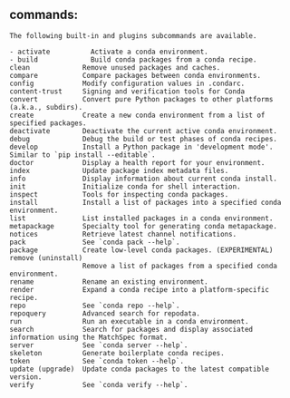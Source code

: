 ## commands:
    The following built-in and plugins subcommands are available.
    
    - activate          Activate a conda environment.
    - build             Build conda packages from a conda recipe.
    clean             Remove unused packages and caches.
    compare           Compare packages between conda environments.
    config            Modify configuration values in .condarc.
    content-trust     Signing and verification tools for Conda
    convert           Convert pure Python packages to other platforms (a.k.a., subdirs).
    create            Create a new conda environment from a list of specified packages.
    deactivate        Deactivate the current active conda environment.
    debug             Debug the build or test phases of conda recipes.
    develop           Install a Python package in 'development mode'. Similar to `pip install --editable`.
    doctor            Display a health report for your environment.
    index             Update package index metadata files.
    info              Display information about current conda install.
    init              Initialize conda for shell interaction.
    inspect           Tools for inspecting conda packages.
    install           Install a list of packages into a specified conda environment.
    list              List installed packages in a conda environment.
    metapackage       Specialty tool for generating conda metapackage.
    notices           Retrieve latest channel notifications.
    pack              See `conda pack --help`.
    package           Create low-level conda packages. (EXPERIMENTAL)
    remove (uninstall)
                      Remove a list of packages from a specified conda environment.
    rename            Rename an existing environment.
    render            Expand a conda recipe into a platform-specific recipe.
    repo              See `conda repo --help`.
    repoquery         Advanced search for repodata.
    run               Run an executable in a conda environment.
    search            Search for packages and display associated information using the MatchSpec format.
    server            See `conda server --help`.
    skeleton          Generate boilerplate conda recipes.
    token             See `conda token --help`.
    update (upgrade)  Update conda packages to the latest compatible version.
    verify            See `conda verify --help`.
